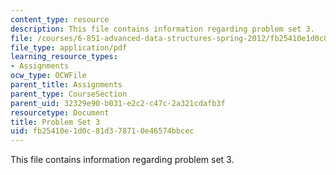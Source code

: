 ```yaml
---
content_type: resource
description: This file contains information regarding problem set 3.
file: /courses/6-851-advanced-data-structures-spring-2012/fb25410e1d0c81d378710e46574bbcec_MIT6_851S12_ps3.pdf
file_type: application/pdf
learning_resource_types:
- Assignments
ocw_type: OCWFile
parent_title: Assignments
parent_type: CourseSection
parent_uid: 32329e90-b031-e2c2-c47c-2a321cdafb3f
resourcetype: Document
title: Problem Set 3
uid: fb25410e-1d0c-81d3-7871-0e46574bbcec
---
```

This file contains information regarding problem set 3.


